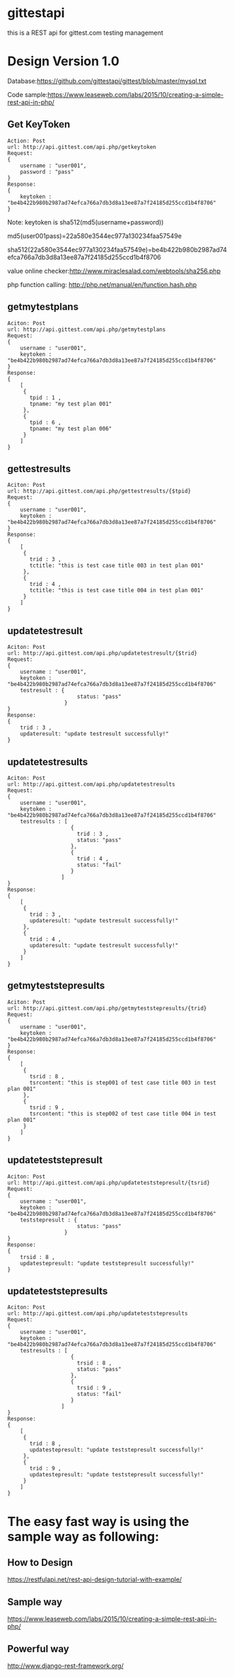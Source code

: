 # gittestapi
this is a REST api for gittest.com testing management

# Design Version 1.0

Database:https://github.com/gittestapi/gittest/blob/master/mysql.txt

Code sample:https://www.leaseweb.com/labs/2015/10/creating-a-simple-rest-api-in-php/

## Get KeyToken
```
Action: Post
url: http://api.gittest.com/api.php/getkeytoken
Request:
{
    username : "user001",
    password : "pass"
}
Response:
{
    keytoken : "be4b422b980b2987ad74efca766a7db3d8a13ee87a7f24185d255ccd1b4f8706"
}
```
Note: keytoken is sha512(md5(username+password))

md5(user001pass)=22a580e3544ec977a130234faa57549e

sha512(22a580e3544ec977a130234faa57549e)=be4b422b980b2987ad74efca766a7db3d8a13ee87a7f24185d255ccd1b4f8706

value online checker:http://www.miraclesalad.com/webtools/sha256.php

php function calling: http://php.net/manual/en/function.hash.php

## getmytestplans
```
Aciton: Post
url: http://api.gittest.com/api.php/getmytestplans
Request:
{
    username : "user001",
    keytoken : "be4b422b980b2987ad74efca766a7db3d8a13ee87a7f24185d255ccd1b4f8706"
}
Response:
{
    [
     {
       tpid : 1 ,
       tpname: "my test plan 001"
     },
     {
       tpid : 6 ,
       tpname: "my test plan 006"
     }
    ]
}
```

## gettestresults
```
Aciton: Post
url: http://api.gittest.com/api.php/gettestresults/{$tpid}
Request:
{
    username : "user001",
    keytoken : "be4b422b980b2987ad74efca766a7db3d8a13ee87a7f24185d255ccd1b4f8706"
}
Response:
{
    [
     {
       trid : 3 ,
       tctitle: "this is test case title 003 in test plan 001"
     },
     {
       trid : 4 ,
       tctitle: "this is test case title 004 in test plan 001"
     }
    ]
}
```

## updatetestresult
```
Aciton: Post
url: http://api.gittest.com/api.php/updatetestresult/{$trid}
Request:
{
    username : "user001",
    keytoken : "be4b422b980b2987ad74efca766a7db3d8a13ee87a7f24185d255ccd1b4f8706"
    testresult : {
                      status: "pass"
                  }
}
Response:
{
    trid : 3 ,
    updateresult: "update testresult successfully!"
}
```

## updatetestresults
```
Aciton: Post
url: http://api.gittest.com/api.php/updatetestresults
Request:
{
    username : "user001",
    keytoken : "be4b422b980b2987ad74efca766a7db3d8a13ee87a7f24185d255ccd1b4f8706"
    testresults : [
                    {
                      trid : 3 ,
                      status: "pass"
                    },
                    {
                      trid : 4 ,
                      status: "fail"
                    }
                 ]
}
Response:
{
    [
     {
       trid : 3 ,
       updateresult: "update testresult successfully!"
     },
     {
       trid : 4 ,
       updateresult: "update testresult successfully!"
     }
    ]
}
```

## getmyteststepresults
```
Aciton: Post
url: http://api.gittest.com/api.php/getmyteststepresults/{trid}
Request:
{
    username : "user001",
    keytoken : "be4b422b980b2987ad74efca766a7db3d8a13ee87a7f24185d255ccd1b4f8706"
}
Response:
{
    [
     {
       tsrid : 8 ,
       tsrcontent: "this is step001 of test case title 003 in test plan 001"
     },
     {
       tsrid : 9 ,
       tsrcontent: "this is step002 of test case title 004 in test plan 001"
     }
    ]
}
```

## updateteststepresult
```
Aciton: Post
url: http://api.gittest.com/api.php/updateteststepresult/{tsrid}
Request:
{
    username : "user001",
    keytoken : "be4b422b980b2987ad74efca766a7db3d8a13ee87a7f24185d255ccd1b4f8706"
    teststepresult : {
                      status: "pass"
                  }
}
Response:
{
    trsid : 8 ,
    updatestepresult: "update teststepresult successfully!"
}
```

## updateteststepresults
```
Aciton: Post
url: http://api.gittest.com/api.php/updateteststepresults
Request:
{
    username : "user001",
    keytoken : "be4b422b980b2987ad74efca766a7db3d8a13ee87a7f24185d255ccd1b4f8706"
    testresults : [
                    {
                      trsid : 8 ,
                      status: "pass"
                    },
                    {
                      trsid : 9 ,
                      status: "fail"
                    }
                 ]
}
Response:
{
    [
     {
       trid : 8 ,
       updatestepresult: "update teststepresult successfully!"
     },
     {
       trid : 9 ,
       updatestepresult: "update teststepresult successfully!"
     }
    ]
}
```

# The easy fast way is using the sample way as following:
## How to Design
https://restfulapi.net/rest-api-design-tutorial-with-example/

## Sample way
https://www.leaseweb.com/labs/2015/10/creating-a-simple-rest-api-in-php/

## Powerful way
http://www.django-rest-framework.org/
